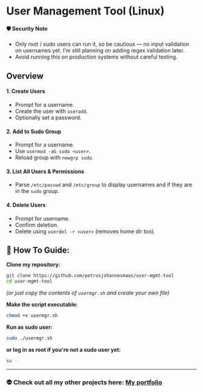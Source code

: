 # User Management Tool (Linux)

#### 🛡️ Security Note

* Only root / sudo users can run it, so be cautious — no input validation on usernames yet. I'm still planning on adding regex validation later.
* Avoid running this on production systems without careful testing.

## **Overview**

#### 1. **Create Users**

* Prompt for a username.
* Create the user with `useradd`.
* Optionally set a password.

#### 2. **Add to Sudo Group**

* Prompt for a username.
* Use `usermod -aG sudo <user>`.
* Reload group with `newgrp sudo`.

#### 3. **List All Users & Permissions**

* Parse `/etc/passwd` and `/etc/group` to display usernames and if they are in the `sudo` group.

#### 4. **Delete Users**

* Prompt for username.
* Confirm deletion.
* Delete using `userdel -r <user>` (removes home dir too).


## 🔧 How To Guide:

**Clone my repository:**

```sh
git clone https://github.com/petrusjohannesmaas/user-mgmt-tool
cd user-mgmt-tool
```
*(or just copy the contents of `usermgr.sh` and create your own file)*

**Make the script executable:**

```bash
chmod +x usermgr.sh
```

**Run as sudo user:**

```bash
sudo ./usermgr.sh
```

**or log in as root if you're not a sudo user yet:**
```sh
su -
```

---

### 👽 Check out all my other projects here: [My portfolio](https://petrusjohannesmaas.github.io/research-lab/projects.html)


